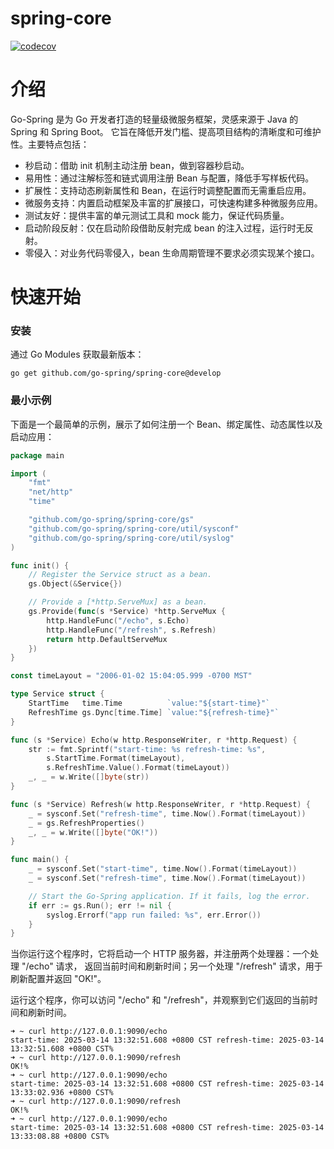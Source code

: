 # spring-core

[![codecov](https://codecov.io/gh/go-spring/spring-core/branch/main/graph/badge.svg)](https://codecov.io/gh/go-spring/spring-core)

# 介绍

Go-Spring 是为 Go 开发者打造的轻量级微服务框架，灵感来源于 Java 的 Spring 和 Spring Boot。
它旨在降低开发门槛、提高项目结构的清晰度和可维护性。主要特点包括：

- 秒启动：借助 init 机制主动注册 bean，做到容器秒启动。
- 易用性：通过注解标签和链式调用注册 Bean 与配置，降低手写样板代码。
- 扩展性：支持动态刷新属性和 Bean，在运行时调整配置而无需重启应用。
- 微服务支持：内置启动框架及丰富的扩展接口，可快速构建多种微服务应用。
- 测试友好：提供丰富的单元测试工具和 mock 能力，保证代码质量。
- 启动阶段反射：仅在启动阶段借助反射完成 bean 的注入过程，运行时无反射。
- 零侵入：对业务代码零侵入，bean 生命周期管理不要求必须实现某个接口。

# 快速开始

### 安装

通过 Go Modules 获取最新版本：

```
go get github.com/go-spring/spring-core@develop
```

### 最小示例

下面是一个最简单的示例，展示了如何注册一个 Bean、绑定属性、动态属性以及启动应用：

```go
package main

import (
	"fmt"
	"net/http"
	"time"

	"github.com/go-spring/spring-core/gs"
	"github.com/go-spring/spring-core/util/sysconf"
	"github.com/go-spring/spring-core/util/syslog"
)

func init() {
	// Register the Service struct as a bean.
	gs.Object(&Service{})

	// Provide a [*http.ServeMux] as a bean.
	gs.Provide(func(s *Service) *http.ServeMux {
		http.HandleFunc("/echo", s.Echo)
		http.HandleFunc("/refresh", s.Refresh)
		return http.DefaultServeMux
	})
}

const timeLayout = "2006-01-02 15:04:05.999 -0700 MST"

type Service struct {
	StartTime   time.Time          `value:"${start-time}"`
	RefreshTime gs.Dync[time.Time] `value:"${refresh-time}"`
}

func (s *Service) Echo(w http.ResponseWriter, r *http.Request) {
	str := fmt.Sprintf("start-time: %s refresh-time: %s",
		s.StartTime.Format(timeLayout),
		s.RefreshTime.Value().Format(timeLayout))
	_, _ = w.Write([]byte(str))
}

func (s *Service) Refresh(w http.ResponseWriter, r *http.Request) {
	_ = sysconf.Set("refresh-time", time.Now().Format(timeLayout))
	_ = gs.RefreshProperties()
	_, _ = w.Write([]byte("OK!"))
}

func main() {
	_ = sysconf.Set("start-time", time.Now().Format(timeLayout))
	_ = sysconf.Set("refresh-time", time.Now().Format(timeLayout))

	// Start the Go-Spring application. If it fails, log the error.
	if err := gs.Run(); err != nil {
		syslog.Errorf("app run failed: %s", err.Error())
	}
}
```

当你运行这个程序时，它将启动一个 HTTP 服务器，并注册两个处理器：一个处理 "/echo" 请求，
返回当前时间和刷新时间；另一个处理 "/refresh" 请求，用于刷新配置并返回 "OK!"。

运行这个程序，你可以访问 "/echo" 和 "/refresh"，并观察到它们返回的当前时间和刷新时间。

```shell
➜ ~ curl http://127.0.0.1:9090/echo
start-time: 2025-03-14 13:32:51.608 +0800 CST refresh-time: 2025-03-14 13:32:51.608 +0800 CST%
➜ ~ curl http://127.0.0.1:9090/refresh
OK!%
➜ ~ curl http://127.0.0.1:9090/echo
start-time: 2025-03-14 13:32:51.608 +0800 CST refresh-time: 2025-03-14 13:33:02.936 +0800 CST%
➜ ~ curl http://127.0.0.1:9090/refresh
OK!%
➜ ~ curl http://127.0.0.1:9090/echo
start-time: 2025-03-14 13:32:51.608 +0800 CST refresh-time: 2025-03-14 13:33:08.88 +0800 CST%
```
